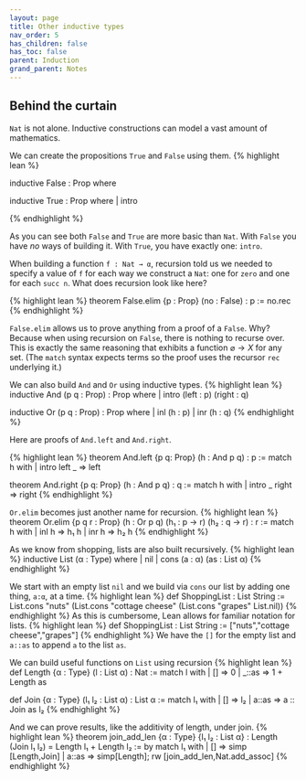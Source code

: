 ```yaml
---
layout: page
title: Other inductive types
nav_order: 5
has_children: false
has_toc: false
parent: Induction 
grand_parent: Notes
---
```


## Behind the curtain 

`Nat` is not alone. Inductive constructions 
can model a vast amount of mathematics. 

We can create the propositions `True` and `False` 
using them. 
{% highlight lean %}

inductive False : Prop where 

inductive True : Prop where 
  | intro 

{% endhighlight %}

As you can see both `False` and `True` are more 
basic than `Nat`. With `False` you have *no* ways of 
building it. With `True`, you have exactly one: `intro`. 

When building a function `f : Nat → α`, recursion told 
us we needed to specify a value of `f` for each way 
we construct a `Nat`: one for `zero` and one for each `succ n`. 
What does recursion look like here? 

{% highlight lean %}
theorem False.elim {p : Prop} (no : False) : p := no.rec 
{% endhighlight %}

`False.elim` allows us to prove anything from a proof of 
a `False`. Why? Because when using recursion on `False`, 
there is nothing to recurse over. This is exactly the 
same reasoning that exhibits a function $\varnothing \to 
X$ for any set. (The `match` syntax expects terms so the 
proof uses the recursor `rec` underlying it.) 

We can also build `And` and `Or` using inductive types.
{% highlight lean %}
inductive And (p q : Prop) : Prop where 
  | intro (left : p) (right : q) 

inductive Or (p q : Prop) : Prop where 
  | inl (h : p)
  | inr (h : q) 
{% endhighlight %}

Here are proofs of `And.left` and `And.right`. 

{% highlight lean %}
theorem And.left {p q: Prop} (h : And p q) : p := 
  match h with 
  | intro left _ => left 

theorem And.right {p q: Prop} (h : And p q) : q := 
  match h with 
  | intro _ right => right 
{% endhighlight %}

`Or.elim` becomes just another name for recursion.
{% highlight lean %}
theorem Or.elim {p q r : Prop} (h : Or p q) (h₁ : p → r) 
  (h₂ : q → r) : r :=
    match h with 
    | inl h => h₁ h 
    | inr h => h₂ h 
{% endhighlight %}

As we know from shopping, lists are also built recursively. 
{% highlight lean %}
inductive List (α : Type) where 
  | nil 
  | cons (a : α) (as : List α) 
{% endhighlight %}

We start with an empty list `nil` and we build via `cons` 
our list by adding one thing, `a:α`, at a time. 
{% highlight lean %}
def ShoppingList : List String := 
  List.cons "nuts" (List.cons "cottage cheese" 
  (List.cons "grapes" List.nil))
{% endhighlight %}
As this is cumbersome, Lean allows for familiar notation 
for lists. 
{% highlight lean %}
def ShoppingList : List String := 
  ["nuts","cottage cheese","grapes"]
{% endhighlight %}
We have the `[]` for the empty list and `a::as` to append 
`a` to the list `as`. 

We can build useful functions on `List` using recursion 
{% highlight lean %}
def Length {α : Type} (l : List α) : Nat := 
  match l with 
  | [] => 0 
  | _::as => 1 + Length as

def Join {α : Type} (l₁ l₂ : List α) : List α := 
  match l₁ with 
  | [] => l₂ 
  | a::as => a :: Join as l₂ 
{% endhighlight %}

And we can prove results, like the additivity of length, 
under join. 
{% highlight lean %}
theorem join_add_len {α : Type} {l₁ l₂ : List α} : 
  Length (Join l₁ l₂) = Length l₁ + Length l₂ := by 
    match l₁ with 
    | [] => simp [Length,Join] 
    | a::as => simp[Length]; rw [join_add_len,Nat.add_assoc]
{% endhighlight %}

